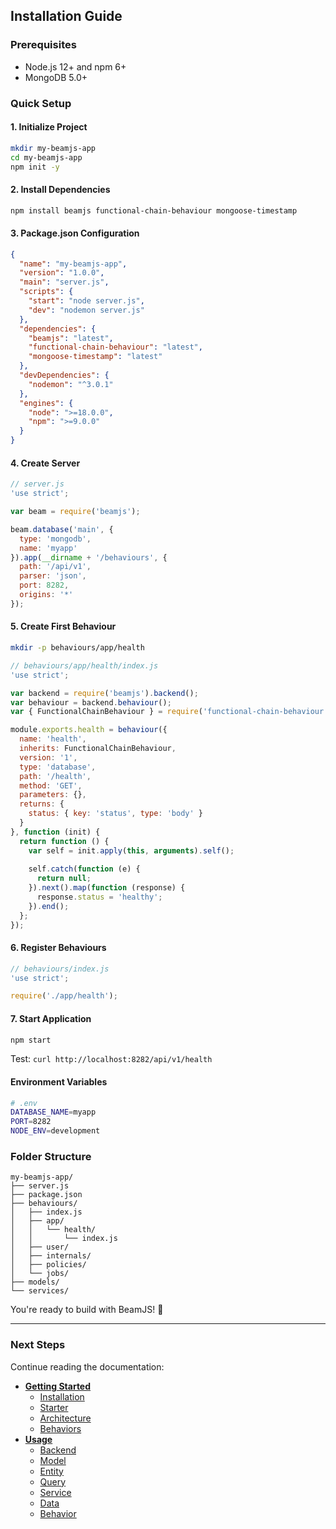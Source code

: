 ## Installation Guide

### Prerequisites

- Node.js 12+ and npm 6+
- MongoDB 5.0+

### Quick Setup

#### 1. Initialize Project

```bash
mkdir my-beamjs-app
cd my-beamjs-app
npm init -y
```

#### 2. Install Dependencies

```bash
npm install beamjs functional-chain-behaviour mongoose-timestamp
```

#### 3. Package.json Configuration

```json
{
  "name": "my-beamjs-app",
  "version": "1.0.0",
  "main": "server.js",
  "scripts": {
    "start": "node server.js",
    "dev": "nodemon server.js"
  },
  "dependencies": {
    "beamjs": "latest",
    "functional-chain-behaviour": "latest",
    "mongoose-timestamp": "latest"
  },
  "devDependencies": {
    "nodemon": "^3.0.1"
  },
  "engines": {
    "node": ">=18.0.0",
    "npm": ">=9.0.0"
  }
}
```

#### 4. Create Server

```javascript
// server.js
'use strict';

var beam = require('beamjs');

beam.database('main', {
  type: 'mongodb',
  name: 'myapp'
}).app(__dirname + '/behaviours', {
  path: '/api/v1',
  parser: 'json',
  port: 8282,
  origins: '*'
});
```

#### 5. Create First Behaviour

```bash
mkdir -p behaviours/app/health
```

```javascript
// behaviours/app/health/index.js
'use strict';

var backend = require('beamjs').backend();
var behaviour = backend.behaviour();
var { FunctionalChainBehaviour } = require('functional-chain-behaviour')();

module.exports.health = behaviour({
  name: 'health',
  inherits: FunctionalChainBehaviour,
  version: '1',
  type: 'database',
  path: '/health',
  method: 'GET',
  parameters: {},
  returns: {
    status: { key: 'status', type: 'body' }
  }
}, function (init) {
  return function () {
    var self = init.apply(this, arguments).self();
    
    self.catch(function (e) {
      return null;
    }).next().map(function (response) {
      response.status = 'healthy';
    }).end();
  };
});
```

#### 6. Register Behaviours

```javascript
// behaviours/index.js
'use strict';

require('./app/health');
```

#### 7. Start Application

```bash
npm start
```

Test: `curl http://localhost:8282/api/v1/health`

#### Environment Variables

```bash
# .env
DATABASE_NAME=myapp
PORT=8282
NODE_ENV=development
```

### Folder Structure

```
my-beamjs-app/
├── server.js
├── package.json
├── behaviours/
│   ├── index.js
│   ├── app/
│   │   └── health/
│   │       └── index.js
│   ├── user/
│   ├── internals/
│   ├── policies/
│   └── jobs/
├── models/
└── services/
```

You're ready to build with BeamJS! 🚀

---

### Next Steps

Continue reading the documentation:

- **[Getting Started](./docs/installation/installation.md)**
  - [Installation](./docs/installation/installation.md)
  - [Starter](./docs/installation/starter.md)
  - [Architecture](./docs/architecture.md)
  - [Behaviors](./docs/behaviors.md)
- **[Usage](./docs/usage/backend.md)**
  - [Backend](./docs/usage/backend.md)
  - [Model](./docs/usage/model.md)
  - [Entity](./docs/usage/entity.md)
  - [Query](./docs/usage/query.md)
  - [Service](./docs/usage/service.md)
  - [Data](./docs/usage/data.md)
  - [Behavior](./docs/usage/behavior.md)